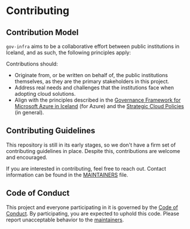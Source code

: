 # Contributing 

## Contribution Model

`gov-infra` aims to be a collaborative effort between public institutions in Iceland, and as such, the following principles apply:

Contributions should:
- Originate from, or be written on behalf of, the public institutions themselves, as they are the primary stakeholders in this project.
- Address real needs and challenges that the institutions face when adopting cloud solutions.
- Align with the principles described in the [Governance Framework for Microsoft Azure in Iceland](https://www.stjornarradid.is/library/02-Rit--skyrslur-og-skrar/Governance%20Framework%20for%20Azure%20in%20GovIceland%20v1.0%20-%20OpenVersion.pdf) (for Azure)
  and the [Strategic Cloud Policies](https://island.is/en/o/digital-iceland/Cloud-Policy-Icelandic-Public-Sector) (in general).
  
## Contributing Guidelines

This repository is still in its early stages, so we don't have a firm set of contributing guidelines in place.
Despite this, contributions are welcome and encouraged.

If you are interested in contributing, feel free to reach out. Contact information can be found in the [MAINTAINERS](./MAINTAINERS.md) file.

## Code of Conduct

This project and everyone participating in it is governed by the [Code of Conduct](./CODE_OF_CONDUCT.md).
By participating, you are expected to uphold this code. Please report unacceptable behavior to the [maintainers](./MAINTAINERS.md).


